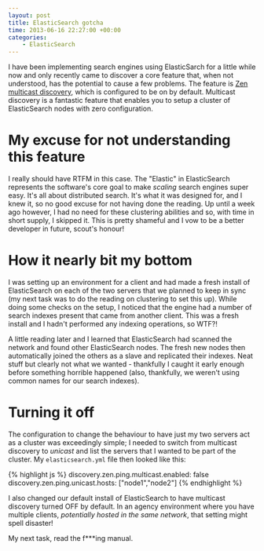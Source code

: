 ```yaml
---
layout: post
title: ElasticSearch gotcha
time: 2013-06-16 22:27:00 +00:00
categories:
    - ElasticSearch
---
```

I have been implementing search engines using ElasticSarch for a little while now and only recently came to discover a core feature that, when not understood, has the potential to cause a few problems. The feature is [Zen multicast discovery](http://www.elasticsearch.org/guide/reference/modules/discovery/zen/), which is configured to be on by default. Multicast discovery is a fantastic feature that enables you to setup a cluster of ElasticSearch nodes with zero configuration.<!--more-->

# My excuse for not understanding this feature

I really should have RTFM in this case. The "Elastic" in ElasticSearch represents the software's core goal to make *scaling* search engines super easy. It's all about distributed search. It's what it was designed for, and I knew it, so no good excuse for not having done the reading. Up until a week ago however, I had no need for these clustering abilities and so, with time in short supply, I skipped it. This is pretty shameful and I vow to be a better developer in future, scout's honour!

# How it nearly bit my bottom

I was setting up an environment for a client and had made a fresh install of ElasticSearch on each of the two servers that we planned to keep in sync (my next task was to do the reading on clustering to set this up). While doing some checks on the setup, I noticed that the engine had a number of search indexes present that came from another client. This was a fresh install and I hadn't performed any indexing operations, so WTF?!

A little reading later and I learned that ElasticSearch had scanned the network and found other ElasticSearch nodes. The fresh new nodes then automatically joined the others as a slave and replicated their indexes. Neat stuff but clearly not what we wanted - thankfully I caught it early enough before something horrible happened (also, thankfully, we weren't using common names for our search indexes).

# Turning it off

The configuration to change the behaviour to have just my two servers act as a cluster was exceedingly simple; I needed to switch from multicast discovery to *unicast* and list the servers that I wanted to be part of the cluster. My `elasticsearch.yml` file then looked like this:

{% highlight js %}
discovery.zen.ping.multicast.enabled: false
discovery.zen.ping.unicast.hosts: ["node1","node2"]
{% endhighlight %}

I also changed our default install of ElasticSearch to have multicast discovery turned OFF by default. In an agency environment where you have multiple clients, *potentially hosted in the same network*, that setting might spell disaster!

My next task, read the f***ing manual.


